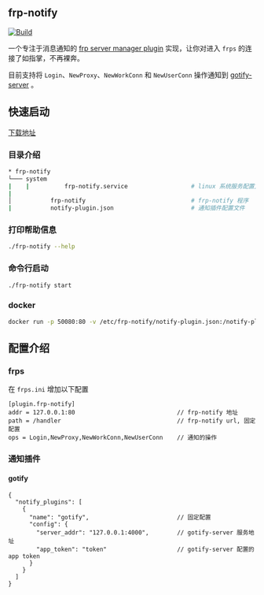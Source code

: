 ## frp-notify

[![Build](https://github.com/arugal/frp-notify/workflows/Build/badge.svg?branch=master)](https://github.com/arugal/frp-notify/actions?query=branch%3Amaster+event%3Apush+workflow%3ABuild)

一个专注于消息通知的 [frp server manager plugin](https://github.com/fatedier/frp/blob/master/doc/server_plugin_zh.md) 实现，让你对进入 `frps` 的连接了如指掌，不再裸奔。

目前支持将 `Login`、`NewProxy`、`NewWorkConn` 和 `NewUserConn` 操作通知到 [gotify-server](https://github.com/gotify/server) 。

## 快速启动

[下载地址](https://github.com/arugal/frp-notify/releases)

### 目录介绍

```bash
* frp-notify
└─── system
|    |          frp-notify.service                  # linux 系统服务配置文件
|
│           frp-notify                              # frp-notify 程序
|           notify-plugin.json                      # 通知插件配置文件
```

### 打印帮助信息

```bash
./frp-notify --help
```

### 命令行启动

```bash
./frp-notify start
```

### docker

```bash
docker run -p 50080:80 -v /etc/frp-notify/notify-plugin.json:/notify-plugin.json arugal/frp-notify:latest start
```

## 配置介绍

### frps

在 `frps.ini` 增加以下配置 

```
[plugin.frp-notify]
addr = 127.0.0.1:80                             // frp-notify 地址
path = /handler                                 // frp-notify url, 固定配置
ops = Login,NewProxy,NewWorkConn,NewUserConn    // 通知的操作
```

### 通知插件

#### gotify

```
{
  "notify_plugins": [
    {
      "name": "gotify",                         // 固定配置
      "config": {
        "server_addr": "127.0.0.1:4000",        // gotify-server 服务地址
        "app_token": "token"                    // gotify-server 配置的 app token
      }
    }
  ]
}
```